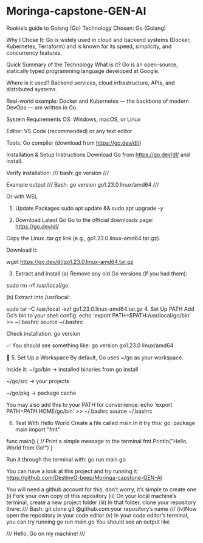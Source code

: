 # Moringa-capstone-GEN-AI

Rookie’s guide to Golang (Go)
Technology Chosen: Go (Golang)

Why I Chose It: Go is widely used in cloud and backend systems (Docker, Kubernetes, Terraform) and is known for its speed, simplicity, and concurrency features.

Quick Summary of the Technology
What is it?
 Go is an open-source, statically typed programming language developed at Google.


Where is it used?
 Backend services, cloud infrastructure, APIs, and distributed systems.


Real-world example:
 Docker and Kubernetes — the backbone of modern DevOps — are written in Go.

System Requirements
OS: Windows, macOS, or Linux


Editor: VS Code (recommended) or any text editor


Tools: Go compiler (download from https://go.dev/dl/)

Installation & Setup Instructions
Download Go from https://go.dev/dl/ and install.


Verify installation:
///
 bash:
go version
///

Example output
/// 
Bash:
go version go1.23.0 linux/amd64
///
 
Or with WSL
 1. Update Packages
sudo apt update && sudo apt upgrade -y


2. Download Latest Go
Go to the official downloads page: https://go.dev/dl/


Copy the Linux .tar.gz link (e.g., go1.23.0.linux-amd64.tar.gz).


Download it:

 wget https://go.dev/dl/go1.23.0.linux-amd64.tar.gz




3. Extract and Install
(a) Remove any old Go versions (if you had them):

 sudo rm -rf /usr/local/go

(b) Extract into /usr/local:

  sudo tar -C /usr/local -xzf     go1.23.0.linux-amd64.tar.gz
4. Set Up PATH
Add Go’s bin to your shell config:
echo 'export PATH=$PATH:/usr/local/go/bin' >> ~/.bashrc
source ~/.bashrc

Check installation:
go version

✅ You should see something like: go version go1.23.0 linux/amd64

🔹 5. Set Up a Workspace
By default, Go uses ~/go as your workspace.

Inside it:
~/go/bin → installed binaries from go install


~/go/src → your projects


~/go/pkg → package cache


You may also add this to your PATH for convenience:
echo 'export PATH=$PATH:$HOME/go/bin' >> ~/.bashrc
source ~/.bashrc


 6. Test With Hello World
Create a file called main.In it try this:
	go:
package main
import "fmt"

func main() {
    // Print a simple message to the terminal
    fmt.Println("Hello, World from Go!")
}

Run it through the terminal with:
go run main.go

You can have a look at this project and try running it:
https://github.com/DestinyG-beep/Moringa-capstone-GEN-AI

You will need a github account for this, don’t worry, it’s simple to create one
(i) Fork your own copy of this repository
(ii) On your local machine’s terminal, create a new project folder
(iii) In that folder, clone your repository there:
	///
	Bash:
	git clone git @github.com:your repository’s name
	///
(iv)Now open the repository in your code editor
(v) In your code editor’s terminal, you can try running 
	go run main.go
      You should see an output like 

///   	Hello, Go on my machine!	 	///
